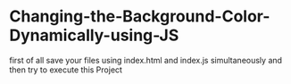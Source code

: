 # Changing-the-Background-Color-Dynamically-using-JS
first of all save your files using index.html and index.js simultaneously and then try to execute this Project
